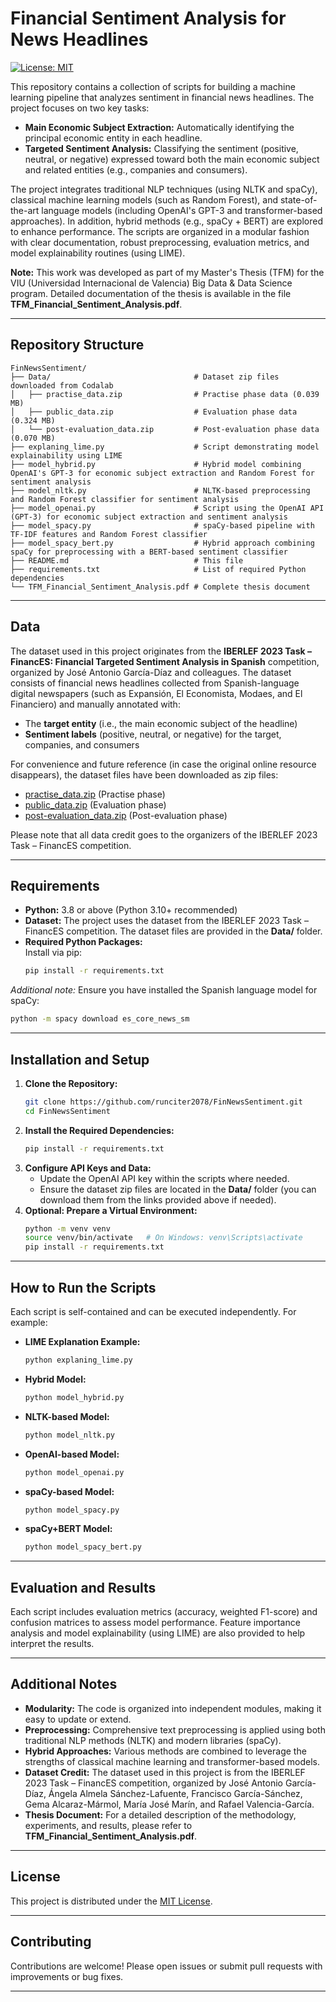 # Financial Sentiment Analysis for News Headlines

[![License: MIT](https://img.shields.io/badge/License-MIT-yellow.svg)](LICENSE)

This repository contains a collection of scripts for building a machine learning pipeline that analyzes sentiment in financial news headlines. The project focuses on two key tasks:

- **Main Economic Subject Extraction:** Automatically identifying the principal economic entity in each headline.
- **Targeted Sentiment Analysis:** Classifying the sentiment (positive, neutral, or negative) expressed toward both the main economic subject and related entities (e.g., companies and consumers).

The project integrates traditional NLP techniques (using NLTK and spaCy), classical machine learning models (such as Random Forest), and state-of-the-art language models (including OpenAI's GPT-3 and transformer-based approaches). In addition, hybrid methods (e.g., spaCy + BERT) are explored to enhance performance. The scripts are organized in a modular fashion with clear documentation, robust preprocessing, evaluation metrics, and model explainability routines (using LIME).

**Note:** This work was developed as part of my Master's Thesis (TFM) for the VIU (Universidad Internacional de Valencia) Big Data & Data Science program. Detailed documentation of the thesis is available in the file **TFM_Financial_Sentiment_Analysis.pdf**.

---

## Repository Structure

```
FinNewsSentiment/
├── Data/                                # Dataset zip files downloaded from Codalab
│   ├── practise_data.zip                # Practise phase data (0.039 MB)
│   ├── public_data.zip                  # Evaluation phase data (0.324 MB)
│   └── post-evaluation_data.zip         # Post-evaluation phase data (0.070 MB)
├── explaning_lime.py                    # Script demonstrating model explainability using LIME
├── model_hybrid.py                      # Hybrid model combining OpenAI's GPT-3 for economic subject extraction and Random Forest for sentiment analysis
├── model_nltk.py                        # NLTK-based preprocessing and Random Forest classifier for sentiment analysis
├── model_openai.py                      # Script using the OpenAI API (GPT-3) for economic subject extraction and sentiment analysis
├── model_spacy.py                       # spaCy-based pipeline with TF-IDF features and Random Forest classifier
├── model_spacy_bert.py                  # Hybrid approach combining spaCy for preprocessing with a BERT-based sentiment classifier
├── README.md                            # This file
├── requirements.txt                     # List of required Python dependencies
└── TFM_Financial_Sentiment_Analysis.pdf # Complete thesis document
```

---

## Data

The dataset used in this project originates from the **IBERLEF 2023 Task – FinancES: Financial Targeted Sentiment Analysis in Spanish** competition, organized by José Antonio García-Díaz and colleagues. The dataset consists of financial news headlines collected from Spanish-language digital newspapers (such as Expansión, El Economista, Modaes, and El Financiero) and manually annotated with:
- The **target entity** (i.e., the main economic subject of the headline)
- **Sentiment labels** (positive, neutral, or negative) for the target, companies, and consumers

For convenience and future reference (in case the original online resource disappears), the dataset files have been downloaded as zip files:
- [practise_data.zip](https://codalab.lisn.upsaclay.fr/competitions/10052#learn_the_details-get_starting_kit) (Practise phase)
- [public_data.zip](https://codalab.lisn.upsaclay.fr/competitions/10052#learn_the_details-get_starting_kit) (Evaluation phase)
- [post-evaluation_data.zip](https://codalab.lisn.upsaclay.fr/competitions/10052#learn_the_details-get_starting_kit) (Post-evaluation phase)

Please note that all data credit goes to the organizers of the IBERLEF 2023 Task – FinancES competition.

---

## Requirements

- **Python:** 3.8 or above (Python 3.10+ recommended)
- **Dataset:** The project uses the dataset from the IBERLEF 2023 Task – FinancES competition. The dataset files are provided in the **Data/** folder.
- **Required Python Packages:**  
  Install via pip:
  ```bash
  pip install -r requirements.txt
  ```

*Additional note:* Ensure you have installed the Spanish language model for spaCy:
```bash
python -m spacy download es_core_news_sm
```

---

## Installation and Setup

1. **Clone the Repository:**
   ```bash
   git clone https://github.com/runciter2078/FinNewsSentiment.git
   cd FinNewsSentiment
   ```
2. **Install the Required Dependencies:**
   ```bash
   pip install -r requirements.txt
   ```
3. **Configure API Keys and Data:**
   - Update the OpenAI API key within the scripts where needed.
   - Ensure the dataset zip files are located in the **Data/** folder (you can download them from the links provided above if needed).
4. **Optional: Prepare a Virtual Environment:**
   ```bash
   python -m venv venv
   source venv/bin/activate   # On Windows: venv\Scripts\activate
   pip install -r requirements.txt
   ```

---

## How to Run the Scripts

Each script is self-contained and can be executed independently. For example:
- **LIME Explanation Example:**
  ```bash
  python explaning_lime.py
  ```
- **Hybrid Model:**
  ```bash
  python model_hybrid.py
  ```
- **NLTK-based Model:**
  ```bash
  python model_nltk.py
  ```
- **OpenAI-based Model:**
  ```bash
  python model_openai.py
  ```
- **spaCy-based Model:**
  ```bash
  python model_spacy.py
  ```
- **spaCy+BERT Model:**
  ```bash
  python model_spacy_bert.py
  ```

---

## Evaluation and Results

Each script includes evaluation metrics (accuracy, weighted F1-score) and confusion matrices to assess model performance. Feature importance analysis and model explainability (using LIME) are also provided to help interpret the results.

---

## Additional Notes

- **Modularity:** The code is organized into independent modules, making it easy to update or extend.
- **Preprocessing:** Comprehensive text preprocessing is applied using both traditional NLP methods (NLTK) and modern libraries (spaCy).
- **Hybrid Approaches:** Various methods are combined to leverage the strengths of classical machine learning and transformer-based models.
- **Dataset Credit:** The dataset used in this project is from the IBERLEF 2023 Task – FinancES competition, organized by José Antonio García-Díaz, Ángela Almela Sánchez-Lafuente, Francisco García-Sánchez, Gema Alcaraz-Mármol, María José Marín, and Rafael Valencia-García.
- **Thesis Document:** For a detailed description of the methodology, experiments, and results, please refer to **TFM_Financial_Sentiment_Analysis.pdf**.

---

## License

This project is distributed under the [MIT License](LICENSE).

---

## Contributing

Contributions are welcome! Please open issues or submit pull requests with improvements or bug fixes.

---
